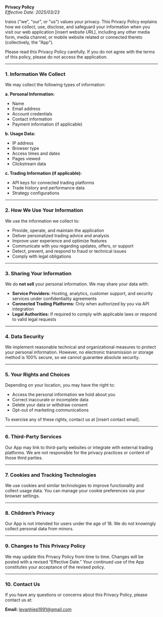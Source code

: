 **Privacy Policy**  
*Effective Date: 2025/03/23*

traios ("we", "our", or "us") values your privacy. This Privacy Policy explains how we collect, use, disclose, and safeguard your information when you visit our web application [insert website URL], including any other media form, media channel, or mobile website related or connected thereto (collectively, the "App").

Please read this Privacy Policy carefully. If you do not agree with the terms of this policy, please do not access the application.

---

### 1. Information We Collect

We may collect the following types of information:

**a. Personal Information:**  
- Name  
- Email address  
- Account credentials  
- Contact information  
- Payment information (if applicable)

**b. Usage Data:**  
- IP address  
- Browser type  
- Access times and dates  
- Pages viewed  
- Clickstream data

**c. Trading Information (if applicable):**  
- API keys for connected trading platforms  
- Trade history and performance data  
- Strategy configurations

---

### 2. How We Use Your Information

We use the information we collect to:

- Provide, operate, and maintain the application  
- Deliver personalized trading advice and analysis  
- Improve user experience and optimize features  
- Communicate with you regarding updates, offers, or support  
- Detect, prevent, and respond to fraud or technical issues  
- Comply with legal obligations

---

### 3. Sharing Your Information

We do **not sell** your personal information. We may share your data with:

- **Service Providers:** Hosting, analytics, customer support, and security services under confidentiality agreements  
- **Connected Trading Platforms:** Only when authorized by you via API integration  
- **Legal Authorities:** If required to comply with applicable laws or respond to valid legal requests

---

### 4. Data Security

We implement reasonable technical and organizational measures to protect your personal information. However, no electronic transmission or storage method is 100% secure, so we cannot guarantee absolute security.

---

### 5. Your Rights and Choices

Depending on your location, you may have the right to:

- Access the personal information we hold about you  
- Correct inaccurate or incomplete data  
- Delete your data or withdraw consent  
- Opt-out of marketing communications  

To exercise any of these rights, contact us at [insert contact email].

---

### 6. Third-Party Services

Our App may link to third-party websites or integrate with external trading platforms. We are not responsible for the privacy practices or content of those third parties.

---

### 7. Cookies and Tracking Technologies

We use cookies and similar technologies to improve functionality and collect usage data. You can manage your cookie preferences via your browser settings.

---

### 8. Children’s Privacy

Our App is not intended for users under the age of 18. We do not knowingly collect personal data from minors.

---

### 9. Changes to This Privacy Policy

We may update this Privacy Policy from time to time. Changes will be posted with a revised “Effective Date.” Your continued use of the App constitutes your acceptance of the revised policy.

---

### 10. Contact Us

If you have any questions or concerns about this Privacy Policy, please contact us at:

**Email:** levanhiep1991@gmail.com 